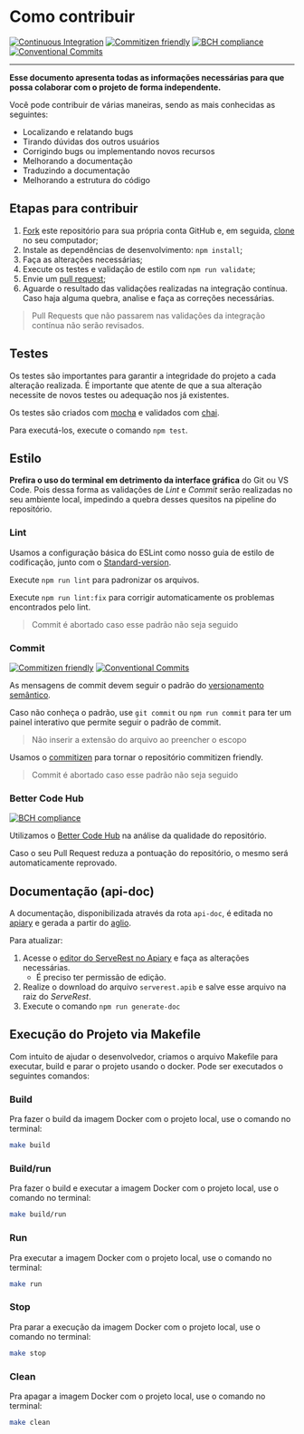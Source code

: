 
# Como contribuir

[![Continuous Integration](https://github.com/PauloGoncalvesBH/serverest/workflows/Continuous%20Integration/badge.svg)](https://github.com/PauloGoncalvesBH/serverest/actions)
[![Commitizen friendly](https://img.shields.io/badge/commitizen-friendly-brightgreen.svg)](http://commitizen.github.io/cz-cli/)
[![BCH compliance](https://bettercodehub.com/edge/badge/PauloGoncalvesBH/serverest?branch=master)](https://bettercodehub.com/results/PauloGoncalvesBH/serverest)
[![Conventional Commits](https://img.shields.io/badge/Conventional%20Commits-1.0.0-yellow.svg)](https://conventionalcommits.org)

---

**Esse documento apresenta todas as informações necessárias para que possa colaborar com o projeto de forma independente.**

Você pode contribuir de várias maneiras, sendo as mais conhecidas as seguintes:

- Localizando e relatando bugs
- Tirando dúvidas dos outros usuários
- Corrigindo bugs ou implementando novos recursos
- Melhorando a documentação
- Traduzindo a documentação
- Melhorando a estrutura do código

## Etapas para contribuir

1. [Fork](https://help.github.com/articles/fork-a-repo/) este repositório para sua própria conta GitHub e, em seguida, [clone](https://help.github.com/articles/cloning-a-repository/) no seu computador;
2. Instale as dependências de desenvolvimento: `npm install`;
3. Faça as alterações necessárias;
4. Execute os testes e validação de estilo com `npm run validate`;
5. Envie um [pull request](https://help.github.com/articles/about-pull-requests/);
6. Aguarde o resultado das validações realizadas na integração contínua. Caso haja alguma quebra, analise e faça as correções necessárias.

> Pull Requests que não passarem nas validações da integração contínua não serão revisados.

## Testes
 Os testes são importantes para garantir a integridade do projeto a cada alteração realizada. É importante que atente de que a sua alteração necessite de novos testes ou adequação nos já existentes.

 Os testes são criados com [mocha](https://www.npmjs.com/package/mocha) e validados com [chai](https://www.npmjs.com/package/chai).

 Para executá-los, execute o comando `npm test`.

## Estilo

**Prefira o uso do terminal em detrimento da interface gráfica** do Git ou VS Code. Pois dessa forma as validações de _Lint_ e _Commit_ serão realizadas no seu ambiente local, impedindo a quebra desses quesitos na pipeline do repositório.

### Lint

Usamos a configuração básica do ESLint como nosso guia de estilo de codificação, junto com o [Standard-version](https://www.npmjs.com/package/standard-version).

Execute `npm run lint` para padronizar os arquivos.

Execute `npm run lint:fix` para corrigir automaticamente os problemas encontrados pelo lint.

> Commit é abortado caso esse padrão não seja seguido

### Commit

[![Commitizen friendly](https://img.shields.io/badge/commitizen-friendly-brightgreen.svg)](http://commitizen.github.io/cz-cli/)
[![Conventional Commits](https://img.shields.io/badge/Conventional%20Commits-1.0.0-yellow.svg)](https://conventionalcommits.org)

As mensagens de commit devem seguir o padrão do [versionamento semântico](https://www.conventionalcommits.org/).

Caso não conheça o padrão, use `git commit` ou `npm run commit` para ter um painel interativo que permite seguir o padrão de commit.

> Não inserir a extensão do arquivo ao preencher o escopo

Usamos o [commitizen](https://github.com/commitizen/cz-cli) para tornar o repositório commitizen friendly.

> Commit é abortado caso esse padrão não seja seguido

### Better Code Hub

[![BCH compliance](https://bettercodehub.com/edge/badge/PauloGoncalvesBH/serverest?branch=master)](https://bettercodehub.com/results/PauloGoncalvesBH/serverest)

Utilizamos o [Better Code Hub](https://bettercodehub.com/) na análise da qualidade do repositório.

Caso o seu Pull Request reduza a pontuação do repositório, o mesmo será automaticamente reprovado.

## Documentação (api-doc)

A documentação, disponibilizada através da rota `api-doc`, é editada no [apiary](https://apiary.io/home) e gerada a partir do [aglio](https://www.npmjs.com/package/aglio).

Para atualizar:
1. Acesse o [editor do ServeRest no Apiary](https://app.apiary.io/serverest/editor) e faça as alterações necessárias.
    - É preciso ter permissão de edição.
2. Realize o download do arquivo `serverest.apib` e salve esse arquivo na raiz do _ServeRest_.
3. Execute o comando `npm run generate-doc`

## Execução do Projeto via Makefile

Com intuito de ajudar o desenvolvedor, criamos o arquivo Makefile para executar, build e parar o projeto usando o docker. Pode ser executados o seguintes comandos:

### Build 
Pra fazer o build da imagem Docker com o projeto local,  use o comando no terminal:
```sh
make build
```

### Build/run 
Pra fazer o build e executar a imagem Docker com o projeto local,  use o comando no terminal:
```sh
make build/run
```

### Run 
Pra executar a imagem Docker com o projeto local,  use o comando no terminal:
```sh
make run
```

### Stop 
Pra  parar a execução da imagem Docker com o projeto local,  use o comando no terminal:
```sh
make stop
```

### Clean
Pra apagar a imagem Docker com o projeto local,  use o comando no terminal:
```sh
make clean
```
